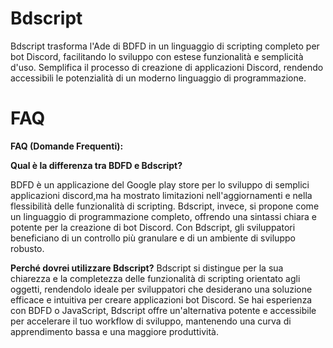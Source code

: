 # Bdscript
Bdscript trasforma l'Ade di BDFD in un linguaggio di scripting completo per bot Discord, facilitando lo sviluppo con estese funzionalità e semplicità d'uso. Semplifica il processo di creazione di applicazioni Discord, rendendo accessibili le potenzialità di un moderno linguaggio di programmazione.

# FAQ
**FAQ (Domande Frequenti):**

**Qual è la differenza tra BDFD e Bdscript?**

BDFD è un applicazione del Google play store per lo sviluppo di semplici applicazioni discord,ma ha mostrato limitazioni nell'aggiornamenti e nella flessibilità delle funzionalità di scripting. Bdscript, invece, si propone come un linguaggio di programmazione completo, offrendo una sintassi chiara e potente per la creazione di bot Discord. Con Bdscript, gli sviluppatori beneficiano di un controllo più granulare e di un ambiente di sviluppo robusto.

**Perché dovrei utilizzare Bdscript?**
Bdscript si distingue per la sua chiarezza e la completezza delle funzionalità di scripting orientato agli oggetti, rendendolo ideale per sviluppatori che desiderano una soluzione efficace e intuitiva per creare applicazioni bot Discord. Se hai esperienza con BDFD o JavaScript, Bdscript offre un'alternativa potente e accessibile per accelerare il tuo workflow di sviluppo, mantenendo una curva di apprendimento bassa e una maggiore produttività.
